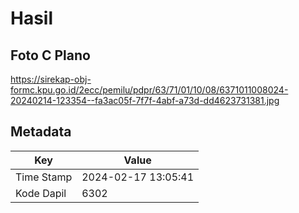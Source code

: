 # Hasil

## Foto C Plano

https://sirekap-obj-formc.kpu.go.id/2ecc/pemilu/pdpr/63/71/01/10/08/6371011008024-20240214-123354--fa3ac05f-7f7f-4abf-a73d-dd4623731381.jpg


## Metadata

| Key        | Value               |
| ---------- | ------------------- |
| Time Stamp | 2024-02-17 13:05:41 |
| Kode Dapil | 6302                |



